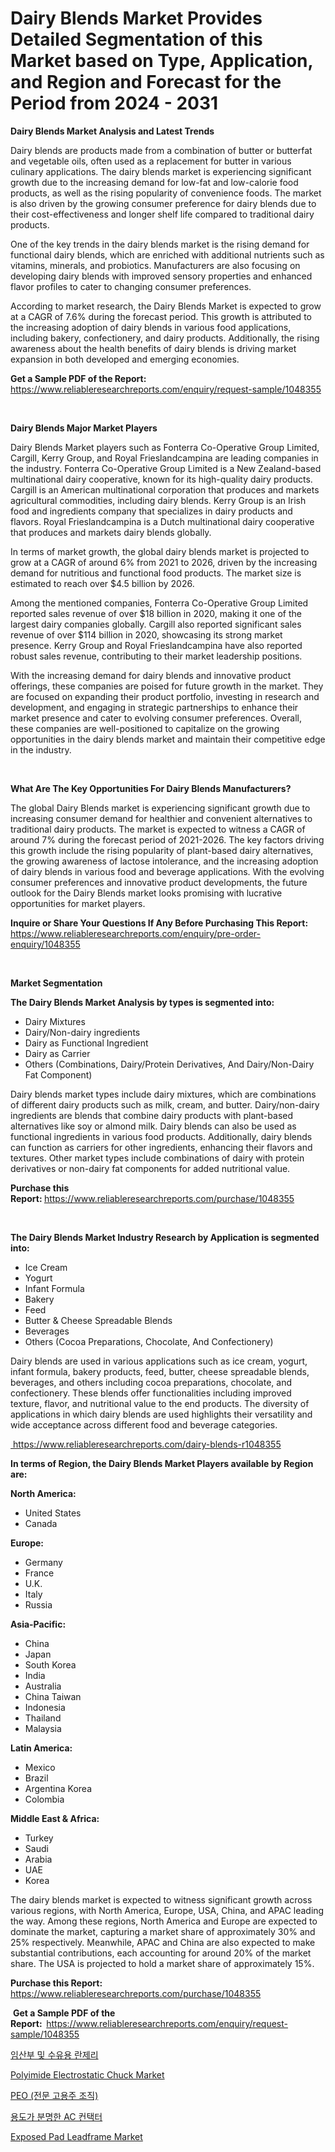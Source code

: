 <p><h1>Dairy Blends Market Provides Detailed Segmentation of this Market based on Type, Application, and Region and Forecast for the Period from 2024 - 2031</h1></p><p><strong>Dairy Blends Market Analysis and Latest Trends</strong></p>
<p><p>Dairy blends are products made from a combination of butter or butterfat and vegetable oils, often used as a replacement for butter in various culinary applications. The dairy blends market is experiencing significant growth due to the increasing demand for low-fat and low-calorie food products, as well as the rising popularity of convenience foods. The market is also driven by the growing consumer preference for dairy blends due to their cost-effectiveness and longer shelf life compared to traditional dairy products.</p><p>One of the key trends in the dairy blends market is the rising demand for functional dairy blends, which are enriched with additional nutrients such as vitamins, minerals, and probiotics. Manufacturers are also focusing on developing dairy blends with improved sensory properties and enhanced flavor profiles to cater to changing consumer preferences.</p><p>According to market research, the Dairy Blends Market is expected to grow at a CAGR of 7.6% during the forecast period. This growth is attributed to the increasing adoption of dairy blends in various food applications, including bakery, confectionery, and dairy products. Additionally, the rising awareness about the health benefits of dairy blends is driving market expansion in both developed and emerging economies.</p></p>
<p><strong>Get a Sample PDF of the Report:&nbsp;</strong> <a href="https://www.reliableresearchreports.com/enquiry/request-sample/1048355">https://www.reliableresearchreports.com/enquiry/request-sample/1048355</a></p>
<p>&nbsp;</p>
<p><strong>Dairy Blends Major Market Players</strong></p>
<p><p>Dairy Blends Market players such as Fonterra Co-Operative Group Limited, Cargill, Kerry Group, and Royal Frieslandcampina are leading companies in the industry. Fonterra Co-Operative Group Limited is a New Zealand-based multinational dairy cooperative, known for its high-quality dairy products. Cargill is an American multinational corporation that produces and markets agricultural commodities, including dairy blends. Kerry Group is an Irish food and ingredients company that specializes in dairy products and flavors. Royal Frieslandcampina is a Dutch multinational dairy cooperative that produces and markets dairy blends globally.</p><p>In terms of market growth, the global dairy blends market is projected to grow at a CAGR of around 6% from 2021 to 2026, driven by the increasing demand for nutritious and functional food products. The market size is estimated to reach over $4.5 billion by 2026. </p><p>Among the mentioned companies, Fonterra Co-Operative Group Limited reported sales revenue of over $18 billion in 2020, making it one of the largest dairy companies globally. Cargill also reported significant sales revenue of over $114 billion in 2020, showcasing its strong market presence. Kerry Group and Royal Frieslandcampina have also reported robust sales revenue, contributing to their market leadership positions.</p><p>With the increasing demand for dairy blends and innovative product offerings, these companies are poised for future growth in the market. They are focused on expanding their product portfolio, investing in research and development, and engaging in strategic partnerships to enhance their market presence and cater to evolving consumer preferences. Overall, these companies are well-positioned to capitalize on the growing opportunities in the dairy blends market and maintain their competitive edge in the industry.</p></p>
<p>&nbsp;</p>
<p><strong>What Are The Key Opportunities For Dairy Blends Manufacturers?</strong></p>
<p><p>The global Dairy Blends market is experiencing significant growth due to increasing consumer demand for healthier and convenient alternatives to traditional dairy products. The market is expected to witness a CAGR of around 7% during the forecast period of 2021-2026. The key factors driving this growth include the rising popularity of plant-based dairy alternatives, the growing awareness of lactose intolerance, and the increasing adoption of dairy blends in various food and beverage applications. With the evolving consumer preferences and innovative product developments, the future outlook for the Dairy Blends market looks promising with lucrative opportunities for market players.</p></p>
<p><strong>Inquire or Share Your Questions If Any Before Purchasing This Report:</strong> <a href="https://www.reliableresearchreports.com/enquiry/pre-order-enquiry/1048355">https://www.reliableresearchreports.com/enquiry/pre-order-enquiry/1048355</a></p>
<p>&nbsp;</p>
<p><strong>Market Segmentation</strong></p>
<p><strong>The Dairy Blends Market Analysis by types is segmented into:</strong></p>
<p><ul><li>Dairy Mixtures</li><li>Dairy/Non-dairy ingredients</li><li>Dairy as Functional Ingredient</li><li>Dairy as Carrier</li><li>Others (Combinations, Dairy/Protein Derivatives, And Dairy/Non-Dairy Fat Component)</li></ul></p>
<p><p>Dairy blends market types include dairy mixtures, which are combinations of different dairy products such as milk, cream, and butter. Dairy/non-dairy ingredients are blends that combine dairy products with plant-based alternatives like soy or almond milk. Dairy blends can also be used as functional ingredients in various food products. Additionally, dairy blends can function as carriers for other ingredients, enhancing their flavors and textures. Other market types include combinations of dairy with protein derivatives or non-dairy fat components for added nutritional value.</p></p>
<p><strong>Purchase this Report:&nbsp;</strong><a href="https://www.reliableresearchreports.com/purchase/1048355">https://www.reliableresearchreports.com/purchase/1048355</a></p>
<p>&nbsp;</p>
<p><strong>The Dairy Blends Market Industry Research by Application is segmented into:</strong></p>
<p><ul><li>Ice Cream</li><li>Yogurt</li><li>Infant Formula</li><li>Bakery</li><li>Feed</li><li>Butter & Cheese Spreadable Blends</li><li>Beverages</li><li>Others (Cocoa Preparations, Chocolate, And Confectionery)</li></ul></p>
<p><p>Dairy blends are used in various applications such as ice cream, yogurt, infant formula, bakery products, feed, butter, cheese spreadable blends, beverages, and others including cocoa preparations, chocolate, and confectionery. These blends offer functionalities including improved texture, flavor, and nutritional value to the end products. The diversity of applications in which dairy blends are used highlights their versatility and wide acceptance across different food and beverage categories.</p></p>
<p><a href="https://www.reliableresearchreports.com/dairy-blends-r1048355">&nbsp;https://www.reliableresearchreports.com/dairy-blends-r1048355</a></p>
<p><strong>In terms of Region, the Dairy Blends Market Players available by Region are:</strong></p>
<p>
    <p> <strong> North America: </strong>
        <ul>
            <li>United States</li>
            <li>Canada</li>
        </ul>
        </p> 
    <p> <strong> Europe: </strong>
        <ul>
            <li>Germany</li>
            <li>France</li>
            <li>U.K.</li>
            <li>Italy</li>
            <li>Russia</li>
        </ul>
        </p> 
    <p> <strong> Asia-Pacific: </strong>
        <ul>
            <li>China</li>
            <li>Japan</li>
            <li>South Korea</li>
            <li>India</li>
            <li>Australia</li>
            <li>China Taiwan</li>
            <li>Indonesia</li>
            <li>Thailand</li>
            <li>Malaysia</li>
        </ul>
        </p> 
    <p> <strong> Latin America: </strong>
        <ul>
            <li>Mexico</li>
            <li>Brazil</li>
            <li>Argentina Korea</li>
            <li>Colombia</li>
        </ul>
        </p> 
    <p> <strong> Middle East & Africa: </strong>
        <ul>
            <li>Turkey</li>
            <li>Saudi</li>
            <li>Arabia</li>
            <li>UAE</li>
            <li>Korea</li>
        </ul>
    </p>
    </p>
<p><p>The dairy blends market is expected to witness significant growth across various regions, with North America, Europe, USA, China, and APAC leading the way. Among these regions, North America and Europe are expected to dominate the market, capturing a market share of approximately 30% and 25% respectively. Meanwhile, APAC and China are also expected to make substantial contributions, each accounting for around 20% of the market share. The USA is projected to hold a market share of approximately 15%.</p></p>
<p><strong>Purchase this Report: </strong><a href="https://www.reliableresearchreports.com/purchase/1048355">https://www.reliableresearchreports.com/purchase/1048355</a></p>
<p>&nbsp;<strong>Get a Sample PDF of the Report:&nbsp;&nbsp;</strong><a href="https://www.reliableresearchreports.com/enquiry/request-sample/1048355">https://www.reliableresearchreports.com/enquiry/request-sample/1048355</a></p>
<p><strong></strong></p>
<p><p><a href="https://medium.com/@moulafa/%EC%9E%84%EC%8B%A0-%EB%B0%8F-%EC%88%98%EC%9C%A0%EC%9A%A9-%EC%86%8D%EC%98%B7-%EC%8B%9C%EC%9E%A5-%EA%B7%9C%EB%AA%A8-%EB%B0%8F-%EC%A0%90%EC%9C%A0%EC%9C%A8-%EB%B6%84%EC%84%9D-%EC%84%B1%EC%9E%A5-%EB%8F%99%ED%96%A5-%EB%B0%8F-%EC%98%88%EC%B8%A1-2024-2031-49a429096e83">임산부 및 수유용 란제리</a></p><p><a href="https://github.com/LeilaniWyman2021/Market-Research-Report-List-1/blob/main/polyimide-electrostatic-chuck-market.md">Polyimide Electrostatic Chuck Market</a></p><p><a href="https://medium.com/@bereniceroberts1978/%EA%B8%80%EB%A1%9C%EB%B2%8C-peos-%EC%A0%84%EB%AC%B8-%EA%B3%A0%EC%9A%A9%EC%A3%BC-%EA%B8%B0%EA%B4%80-%EC%8B%9C%EC%9E%A5-%EA%B8%B0%ED%9A%8C-%EB%B0%8F-2024%EB%85%84%EB%B6%80%ED%84%B0-2031%EB%85%84%EA%B9%8C%EC%A7%80%EC%9D%98-%EC%98%88%EC%B8%A1-%EB%B2%88%EC%97%AD-895d61299065">PEO (전문 고용주 조직)</a></p><p><a href="https://github.com/kvbohdfy111/Market-Research-Report-List-1/blob/main/7125340160487.md">용도가 분명한 AC 컨택터</a></p><p><a href="https://github.com/okotobwrhuteie/Market-Research-Report-List-3/blob/main/exposed-pad-leadframe-market.md">Exposed Pad Leadframe Market</a></p></p>
